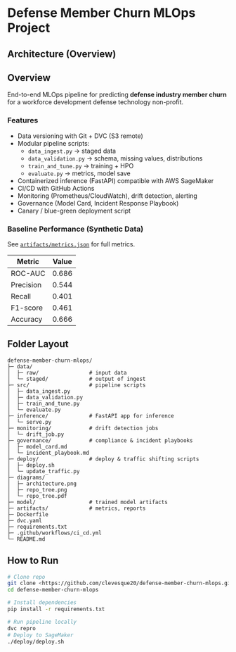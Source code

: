 # Defense Member Churn MLOps Project

## Architecture (Overview)

## Overview
End-to-end MLOps pipeline for predicting **defense industry member churn** for a workforce development defense technology non-profit.

### Features
- Data versioning with Git + DVC (S3 remote)
- Modular pipeline scripts:
  - `data_ingest.py` → staged data
  - `data_validation.py` → schema, missing values, distributions
  - `train_and_tune.py` → training + HPO
  - `evaluate.py` → metrics, model save
- Containerized inference (FastAPI) compatible with AWS SageMaker
- CI/CD with GitHub Actions
- Monitoring (Prometheus/CloudWatch), drift detection, alerting
- Governance (Model Card, Incident Response Playbook)
- Canary / blue-green deployment script

### Baseline Performance (Synthetic Data)
See [`artifacts/metrics.json`](artifacts/metrics.json) for full metrics.

| Metric     | Value  |
|------------|--------|
| ROC-AUC    | 0.686 |
| Precision  | 0.544 |
| Recall     | 0.401 |
| F1-score   | 0.461 |
| Accuracy   | 0.666 |

## Folder Layout
```
defense-member-churn-mlops/
├─ data/
│  ├─ raw/                # input data
│  └─ staged/             # output of ingest
├─ src/                   # pipeline scripts
│  ├─ data_ingest.py
│  ├─ data_validation.py
│  ├─ train_and_tune.py
│  └─ evaluate.py
├─ inference/             # FastAPI app for inference
│  └─ serve.py
├─ monitoring/            # drift detection jobs
│  └─ drift_job.py
├─ governance/            # compliance & incident playbooks
│  ├─ model_card.md
│  └─ incident_playbook.md
├─ deploy/                # deploy & traffic shifting scripts
│  ├─ deploy.sh
│  └─ update_traffic.py
├─ diagrams/
│  ├─ architecture.png
│  ├─ repo_tree.png
│  └─ repo_tree.pdf
├─ model/                 # trained model artifacts
├─ artifacts/             # metrics, reports
├─ Dockerfile
├─ dvc.yaml
├─ requirements.txt
├─ .github/workflows/ci_cd.yml
└─ README.md
```

## How to Run
```bash
# Clone repo
git clone <https://github.com/clevesque20/defense-member-churn-mlops.git>
cd defense-member-churn-mlops

# Install dependencies
pip install -r requirements.txt

# Run pipeline locally
dvc repro
# Deploy to SageMaker
./deploy/deploy.sh
```
